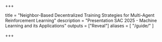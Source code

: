 +++

title = "Neighbor-Based Decentralized Training Strategies for Multi-Agent Reinforcement Learning"
description = "Presentation SAC 2025 - Machine Learning and its Applications"
outputs = ["Reveal"]
aliases = [
    "/guide/"
]

+++